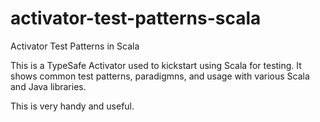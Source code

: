 activator-test-patterns-scala
=============================

Activator Test Patterns in Scala

This is a TypeSafe Activator used to kickstart using Scala for testing. It shows common test patterns, paradigmns, and usage with various Scala and Java libraries.

This is very handy and useful.
